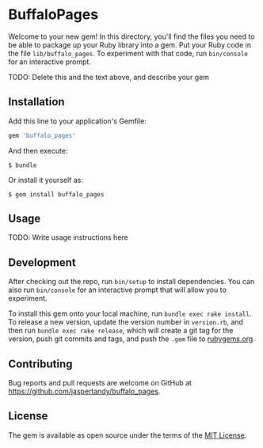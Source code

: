 # BuffaloPages

Welcome to your new gem! In this directory, you'll find the files you need to be able to package up your Ruby library into a gem. Put your Ruby code in the file `lib/buffalo_pages`. To experiment with that code, run `bin/console` for an interactive prompt.

TODO: Delete this and the text above, and describe your gem

## Installation

Add this line to your application's Gemfile:

```ruby
gem 'buffalo_pages'
```

And then execute:

    $ bundle

Or install it yourself as:

    $ gem install buffalo_pages

## Usage

TODO: Write usage instructions here

## Development

After checking out the repo, run `bin/setup` to install dependencies. You can also run `bin/console` for an interactive prompt that will allow you to experiment.

To install this gem onto your local machine, run `bundle exec rake install`. To release a new version, update the version number in `version.rb`, and then run `bundle exec rake release`, which will create a git tag for the version, push git commits and tags, and push the `.gem` file to [rubygems.org](https://rubygems.org).

## Contributing

Bug reports and pull requests are welcome on GitHub at https://github.com/jaspertandy/buffalo_pages.


## License

The gem is available as open source under the terms of the [MIT License](http://opensource.org/licenses/MIT).

